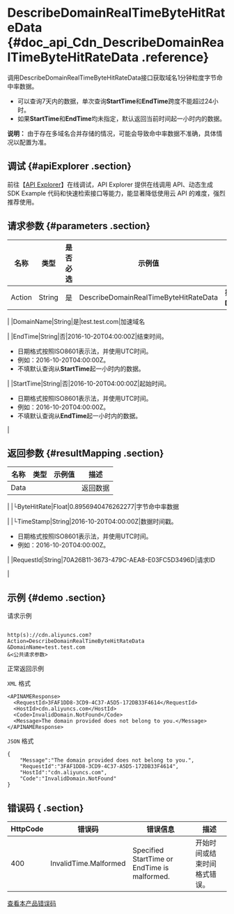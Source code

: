 # DescribeDomainRealTimeByteHitRateData {#doc_api_Cdn_DescribeDomainRealTimeByteHitRateData .reference}

调用DescribeDomainRealTimeByteHitRateData接口获取域名1分钟粒度字节命中率数据。

-   可以查询7天内的数据，单次查询**StartTime**和**EndTime**跨度不能超过24小时。
-   如果**StartTime**和**EndTime**均未指定，默认返回当前时间起一小时内的数据。

**说明：** 由于存在多域名合并存储的情况，可能会导致命中率数据不准确，具体情况以配置为准。

## 调试 {#apiExplorer .section}

前往【[API Explorer](https://api.aliyun.com/#product=Cdn&api=DescribeDomainRealTimeByteHitRateData)】在线调试，API Explorer 提供在线调用 API、动态生成 SDK Example 代码和快速检索接口等能力，能显著降低使用云 API 的难度，强烈推荐使用。

## 请求参数 {#parameters .section}

|名称|类型|是否必选|示例值|描述|
|--|--|----|---|--|
|Action|String|是|DescribeDomainRealTimeByteHitRateData|操作接口名，系统规定参数。取值：**DescribeDomainRealTimeByteHitRateData**。

 |
|DomainName|String|是|test.test.com|加速域名

 |
|EndTime|String|否|2016-10-20T04:00:00Z|结束时间。

 -   日期格式按照ISO8601表示法，并使用UTC时间。
-   例如：2016-10-20T04:00:00Z。
-   不填默认查询从**StartTime**起一小时内的数据。

 |
|StartTime|String|否|2016-10-20T04:00:00Z|起始时间。

 -   日期格式按照ISO8601表示法，并使用UTC时间。
-   例如：2016-10-20T04:00:00Z。
-   不填默认查询从**EndTime**起一小时内的数据。

 |

## 返回参数 {#resultMapping .section}

|名称|类型|示例值|描述|
|--|--|---|--|
|Data| | |返回数据

 |
|└ByteHitRate|Float|0.8956940476262277|字节命中率数据

 |
|└TimeStamp|String|2016-10-20T04:00:00Z|数据时间戳。

 -   日期格式按照ISO8601表示法，并使用UTC时间。
-   例如：2016-10-20T04:00:00Z。

 |
|RequestId|String|70A26B11-3673-479C-AEA8-E03FC5D3496D|请求ID

 |

## 示例 {#demo .section}

请求示例

``` {#request_demo}

http(s)://cdn.aliyuncs.com?Action=DescribeDomainRealTimeByteHitRateData
&DomainName=test.test.com
&<公共请求参数>

```

正常返回示例

`XML` 格式

``` {#xml_return_success_demo}
<APINAMEResponse>
  <RequestId>3FAF1DD8-3CD9-4C37-A5D5-172DB33F4614</RequestId>
  <HostId>cdn.aliyuncs.com</HostId>
  <Code>InvalidDomain.NotFound</Code>
  <Message>The domain provided does not belong to you.</Message>
</APINAMEResponse>

```

`JSON` 格式

``` {#json_return_success_demo}
{
	"Message":"The domain provided does not belong to you.",
	"RequestId":"3FAF1DD8-3CD9-4C37-A5D5-172DB33F4614",
	"HostId":"cdn.aliyuncs.com",
	"Code":"InvalidDomain.NotFound"
}
```

## 错误码 { .section}

|HttpCode|错误码|错误信息|描述|
|--------|---|----|--|
|400|InvalidTime.Malformed|Specified StartTime or EndTime is malformed.|开始时间或结束时间格式错误。|

[查看本产品错误码](https://error-center.aliyun.com/status/product/Cdn)

